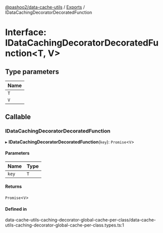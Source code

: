 [@pashoo2/data-cache-utils](../README.md) / [Exports](../modules.md) / IDataCachingDecoratorDecoratedFunction

# Interface: IDataCachingDecoratorDecoratedFunction<T, V\>

## Type parameters

| Name |
| :------ |
| `T` |
| `V` |

## Callable

### IDataCachingDecoratorDecoratedFunction

▸ **IDataCachingDecoratorDecoratedFunction**(`key`): `Promise`<`V`\>

#### Parameters

| Name | Type |
| :------ | :------ |
| `key` | `T` |

#### Returns

`Promise`<`V`\>

#### Defined in

data-cache-utils-caching-decorator-global-cache-per-class/data-cache-utils-caching-decorator-global-cache-per-class.types.ts:1
